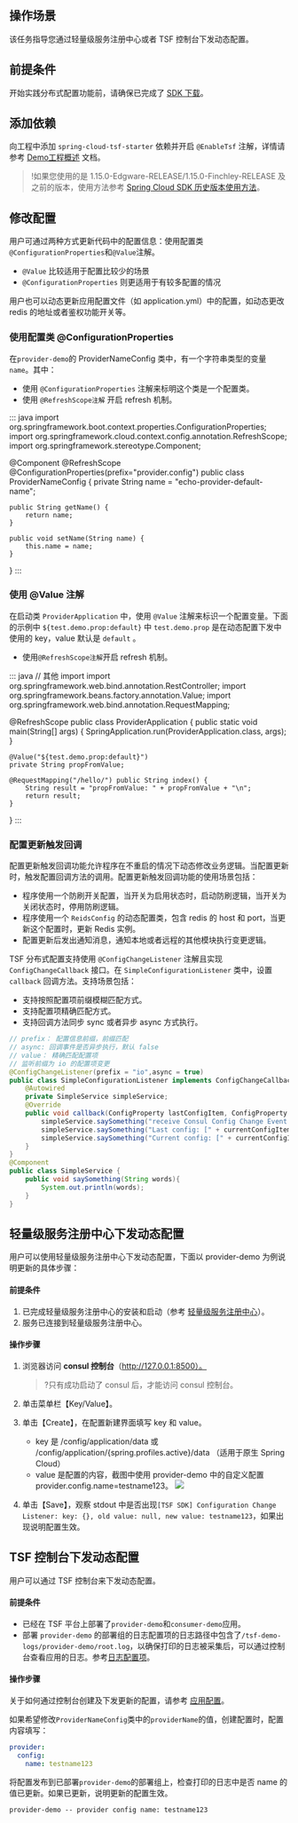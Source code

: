 ## 操作场景

该任务指导您通过轻量级服务注册中心或者 TSF 控制台下发动态配置。

## 前提条件

开始实践分布式配置功能前，请确保已完成了 [SDK 下载](https://cloud.tencent.com/document/product/649/20231)。


## 添加依赖

向工程中添加 `spring-cloud-tsf-starter` 依赖并开启 `@EnableTsf` 注解，详情请参考 [Demo工程概述](https://cloud.tencent.com/document/product/649/20261) 文档。

>!如果您使用的是 1.15.0-Edgware-RELEASE/1.15.0-Finchley-RELEASE 及之前的版本，使用方法参考  [Spring Cloud SDK 历史版本使用方法](https://cloud.tencent.com/document/product/649/45864)。

## 修改配置

用户可通过两种方式更新代码中的配置信息：使用配置类`@ConfigurationProperties`和`@Value`注解。

- `@Value` 比较适用于配置比较少的场景
- `@ConfigurationProperties` 则更适用于有较多配置的情况

用户也可以动态更新应用配置文件（如 application.yml）中的配置，如动态更改 redis 的地址或者鉴权功能开关等。

###  使用配置类 @ConfigurationProperties 

在`provider-demo`的 ProviderNameConfig 类中，有一个字符串类型的变量`name`。其中：

- 使用 `@ConfigurationProperties` 注解来标明这个类是一个配置类。
- 使用 `@RefreshScope注解` 开启 refresh 机制。

<dx-codeblock>
:::  java
import org.springframework.boot.context.properties.ConfigurationProperties;
import org.springframework.cloud.context.config.annotation.RefreshScope;
import org.springframework.stereotype.Component;

@Component
@RefreshScope
@ConfigurationProperties(prefix="provider.config")
public class ProviderNameConfig {
	private String name = "echo-provider-default-name";

	public String getName() {
		return name;
	}

	public void setName(String name) {
		this.name = name;
	}
}
:::
</dx-codeblock>




###  使用 @Value 注解

在启动类 `ProviderApplication` 中，使用 `@Value` 注解来标识一个配置变量。下面的示例中 `${test.demo.prop:default}` 中 `test.demo.prop` 是在动态配置下发中使用的 key，value 默认是 `default` 。

- 使用`@RefreshScope注解`开启 refresh 机制。
<dx-codeblock>
:::  java
// 其他 import 
import org.springframework.web.bind.annotation.RestController;
import org.springframework.beans.factory.annotation.Value;
import org.springframework.web.bind.annotation.RequestMapping;

@RefreshScope
public class ProviderApplication {
    public static void main(String[] args) {
        SpringApplication.run(ProviderApplication.class, args);
    }	
	
	@Value("${test.demo.prop:default}")
	private String propFromValue;
	
	@RequestMapping("/hello/") public String index() {
		String result = "propFromValue: " + propFromValue + "\n";
		return result;
	}				
}
:::
</dx-codeblock>


### 配置更新触发回调

配置更新触发回调功能允许程序在不重启的情况下动态修改业务逻辑。当配置更新时，触发配置回调方法的调用。配置更新触发回调功能的使用场景包括：

- 程序使用一个防刷开关配置，当开关为启用状态时，启动防刷逻辑，当开关为关闭状态时，停用防刷逻辑。
- 程序使用一个 `ReidsConfig` 的动态配置类，包含 redis 的 host 和 port，当更新这个配置时，更新 Redis 实例。
- 配置更新后发出通知消息，通知本地或者远程的其他模块执行变更逻辑。


TSF 分布式配置支持使用 `@ConfigChangeListener` 注解且实现 `ConfigChangeCallback` 接口。在 `SimpleConfigurationListener` 类中，设置 `callback` 回调方法。支持场景包括：

- 支持按照配置项前缀模糊匹配方式。
- 支持配置项精确匹配方式。
- 支持回调方法同步 sync 或者异步 async 方式执行。

```java
// prefix： 配置信息前缀，前缀匹配
// async: 回调事件是否异步执行，默认 false
// value： 精确匹配配置项
// 监听前缀为 io 的配置项变更
@ConfigChangeListener(prefix = "io",async = true)
public class SimpleConfigurationListener implements ConfigChangeCallback {
    @Autowired
    private SimpleService simpleService;
    @Override
    public void callback(ConfigProperty lastConfigItem, ConfigProperty currentConfigItem) {
        simpleService.saySomething("receive Consul Config Change Event >>>> ");
        simpleService.saySomething("Last config: [" + currentConfigItem.getKey()  + ":" +lastConfigItem.getValue() + "]");
        simpleService.saySomething("Current config: [" + currentConfigItem.getKey()  + ":" +currentConfigItem.getValue() + "]");
    }
}
@Component
public class SimpleService {
    public void saySomething(String words){
        System.out.println(words);
    }
}
```



## 轻量级服务注册中心下发动态配置

用户可以使用轻量级服务注册中心下发动态配置，下面以 provider-demo 为例说明更新的具体步骤：

#### 前提条件

1. 已完成轻量级服务注册中心的安装和启动（参考 [轻量级服务注册中心](https://cloud.tencent.com/document/product/649/16618)）。
2. 服务已连接到轻量级服务注册中心。

#### 操作步骤

1. 浏览器访问 **consul 控制台**（http://127.0.0.1:8500）。
   >?只有成功启动了 consul 后，才能访问 consul 控制台。

2. 单击菜单栏【Key/Value】。

3. 单击【Create】，在配置新建界面填写 key 和 value。
   - key 是 /config/application/data 或 /config/application/{spring.profiles.active}/data （适用于原生 Spring Cloud）
   - value 是配置的内容，截图中使用 provider-demo 中的自定义配置 provider.config.name=testname123。
     ![](https://main.qcloudimg.com/raw/309a47b4430a1b074a359ae881211aa5.png)

4. 单击【Save】，观察 stdout 中是否出现`[TSF SDK] Configuration Change Listener: key: {}, old value: null, new value: testname123`，如果出现说明配置生效。


## TSF 控制台下发动态配置

用户可以通过 TSF 控制台来下发动态配置。

#### 前提条件

- 已经在 TSF 平台上部署了`provider-demo`和`consumer-demo`应用。
- 部署 `provider-demo` 的部署组的日志配置项的日志路径中包含了`/tsf-demo-logs/provider-demo/root.log`，以确保打印的日志被采集后，可以通过控制台查看应用的日志。参考[日志配置项](https://cloud.tencent.com/document/product/649/13697)。

#### 操作步骤

关于如何通过控制台创建及下发更新的配置，请参考 [应用配置](https://cloud.tencent.com/document/product/649/15539)。

如果希望修改`ProviderNameConfig`类中的`providerName`的值，创建配置时，配置内容填写：
```yaml
provider:
  config:
    name: testname123
```

将配置发布到已部署`provider-demo`的部署组上，检查打印的日志中是否 name 的值已更新。如果已更新，说明更新的配置生效。
```
provider-demo -- provider config name: testname123
```
